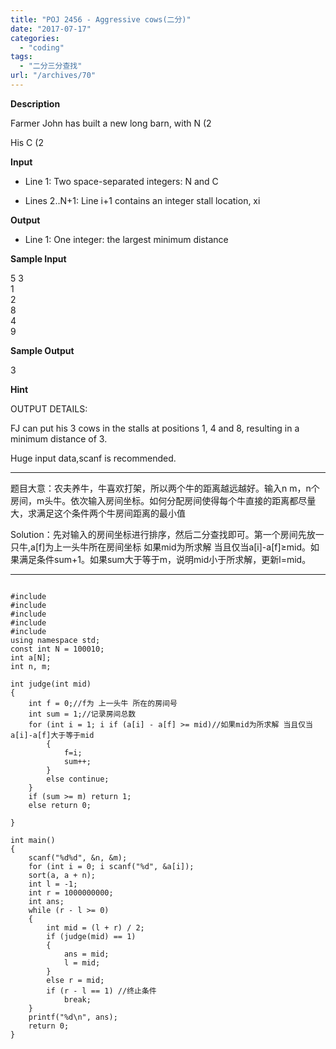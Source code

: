 ```yaml
---
title: "POJ 2456 - Aggressive cows(二分)"
date: "2017-07-17"
categories: 
  - "coding"
tags: 
  - "二分三分查找"
url: "/archives/70"
---
```


**Description**

Farmer John has built a new long barn, with N (2

His C (2

**Input**

- Line 1: Two space-separated integers: N and C
    
- Lines 2..N+1: Line i+1 contains an integer stall location, xi
    

**Output**

- Line 1: One integer: the largest minimum distance

**Sample Input**

5 3  
1  
2  
8  
4  
9

**Sample Output**

3

**Hint**

OUTPUT DETAILS:

FJ can put his 3 cows in the stalls at positions 1, 4 and 8, resulting in a minimum distance of 3.

Huge input data,scanf is recommended.

* * *

题目大意：农夫养牛，牛喜欢打架，所以两个牛的距离越远越好。输入n m，n个房间，m头牛。依次输入房间坐标。如何分配房间使得每个牛直接的距离都尽量大，求满足这个条件两个牛房间距离的最小值

Solution：先对输入的房间坐标进行排序，然后二分查找即可。第一个房间先放一只牛,a\[f\]为上一头牛所在房间坐标 如果mid为所求解 当且仅当a\[i\]-a\[f\]≥mid。如果满足条件sum+1。如果sum大于等于m，说明mid小于所求解，更新l=mid。

* * *

```

#include 
#include 
#include 
#include
#include 
using namespace std;
const int N = 100010;
int a[N];
int n, m;

int judge(int mid)
{
    int f = 0;//f为 上一头牛 所在的房间号
    int sum = 1;//记录房间总数
    for (int i = 1; i if (a[i] - a[f] >= mid)//如果mid为所求解 当且仅当a[i]-a[f]大于等于mid
        {
            f=i;
            sum++;
        }
        else continue;
    }
    if (sum >= m) return 1;
    else return 0;

}

int main()
{
    scanf("%d%d", &n, &m);
    for (int i = 0; i scanf("%d", &a[i]);
    sort(a, a + n);
    int l = -1;
    int r = 1000000000;
    int ans;
    while (r - l >= 0)
    {
        int mid = (l + r) / 2;
        if (judge(mid) == 1)
        {
            ans = mid;
            l = mid;
        }
        else r = mid;
        if (r - l == 1) //终止条件
            break;
    }
    printf("%d\n", ans);
    return 0;
}
```
